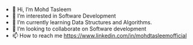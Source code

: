 - 👋 Hi, I’m Mohd Tasleem
- 👀 I’m interested in Software Development
- 🌱 I’m currently learning Data Structures and Algorithms.
- 💞️ I’m looking to collaborate on Software development
- 📫 How to reach me https://www.linkedin.com/in/mohdtasleemofficial
  
